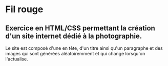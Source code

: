 # Fil rouge
## Exercice en HTML/CSS permettant la création d'un site internet dédié à la photographie.

Le site est composé d'une en tête, d'un titre ainsi qu'un paragraphe et des images qui sont générées aléatoiremment et qui change lorsqu'on l'actualise.